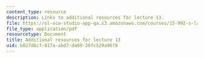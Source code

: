 ```yaml
---
content_type: resource
description: Links to additional resources for lecture 13.
file: https://ol-ocw-studio-app-qa.s3.amazonaws.com/courses/15-992-s-lab-laboratory-for-sustainable-business-spring-2008/b827dbcf817aabd7da6926fc529a96f8_class_13.pdf
file_type: application/pdf
resourcetype: Document
title: Additional resources for lecture 13
uid: b827dbcf-817a-abd7-da69-26fc529a96f8
---
```

